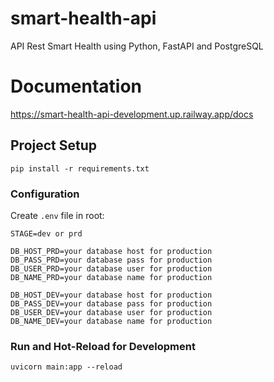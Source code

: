# smart-health-api
API Rest Smart Health using Python, FastAPI and PostgreSQL

# Documentation
https://smart-health-api-development.up.railway.app/docs

## Project Setup
```shell
pip install -r requirements.txt
```

### Configuration
Create `.env` file in root:
```text
STAGE=dev or prd

DB_HOST_PRD=your database host for production
DB_PASS_PRD=your database pass for production
DB_USER_PRD=your database user for production
DB_NAME_PRD=your database name for production

DB_HOST_DEV=your database host for production
DB_PASS_DEV=your database pass for production
DB_USER_DEV=your database user for production
DB_NAME_DEV=your database name for production

```

### Run and Hot-Reload for Development
```shell
uvicorn main:app --reload
```
